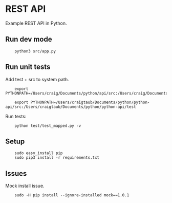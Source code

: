 # REST API

Example REST API in Python.

## Run dev mode

        python3 src/app.py

## Run unit tests
Add test + src to system path.

        export PYTHONPATH=/Users/craig/Documents/python/api/src:/Users/craig/Documents/python/api/test

        export PYTHONPATH=/Users/craigtaub/Documents/python/python-api/src:/Users/craigtaub/Documents/python/python-api/test
    
Run tests:

        python test/test_mapped.py -v

## Setup
        sudo easy_install pip
        sudo pip3 install -r requirements.txt

## Issues
Mock install issue.

        sudo -H pip install --ignore-installed mock==1.0.1